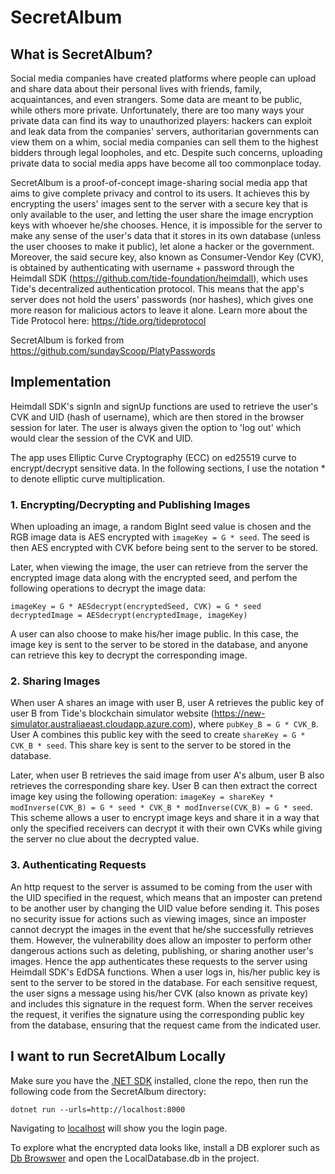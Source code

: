 # SecretAlbum
## What is SecretAlbum?
Social media companies have created platforms where people can upload and share data about their personal lives with friends, family, acquaintances, and even strangers. Some data are meant to be public, while others more private. Unfortunately, there are too many ways your private data can find its way to unauthorized players: hackers can exploit and leak data from the companies' servers, authoritarian governments can view them on a whim, social media companies can sell them to the highest bidders through legal loopholes, and etc. Despite such concerns, uploading private data to social media apps have become all too commonplace today.

SecretAlbum is a proof-of-concept image-sharing social media app that aims to give complete privacy and control to its users. It achieves this by encrypting the users' images sent to the server with a secure key that is only available to the user, and letting the user share the image encryption keys with whoever he/she chooses. Hence, it is impossible for the server to make any sense of the user's data that it stores in its own database (unless the user chooses to make it public), let alone a hacker or the government. Moreover, the said secure key, also known as Consumer-Vendor Key (CVK), is obtained by authenticating with username + password through the Heimdall SDK (https://github.com/tide-foundation/heimdall), which uses Tide's decentralized authentication protocol. This means that the app's server does not hold the users' passwords (nor hashes), which gives one more reason for malicious actors to leave it alone. Learn more about the Tide Protocol here: https://tide.org/tideprotocol

SecretAlbum is forked from https://github.com/sundayScoop/PlatyPasswords

## Implementation
Heimdall SDK's signIn and signUp functions are used to retrieve the user's CVK and UID (hash of username), which are then stored in the browser session for later. The user is always given the option to 'log out' which would clear the session of the CVK and UID. 

The app uses Elliptic Curve Cryptography (ECC) on ed25519 curve to encrypt/decrypt sensitive data. In the following sections, I use the notation * to denote elliptic curve multiplication.

### 1. Encrypting/Decrypting and Publishing Images 
When uploading an image, a random BigInt seed value is chosen and the RGB image data is AES encrypted with `imageKey = G * seed`. The seed is then AES encrypted with CVK before being sent to the server to be stored. 

Later, when viewing the image, the user can retrieve from the server the encrypted image data along with the encrypted seed, and perfom the following operations to decrypt the image data: 

```
imageKey = G * AESdecrypt(encryptedSeed, CVK) = G * seed
decryptedImage = AESdecrypt(encryptedImage, imageKey)
```

A user can also choose to make his/her image public. In this case, the image key is sent to the server to be stored in the database, and anyone can retrieve this key to decrypt the corresponding image.

### 2. Sharing Images
When user A shares an image with user B, user A retrieves the public key of user B from Tide's blockchain simulator website (https://new-simulator.australiaeast.cloudapp.azure.com), where `pubKey_B = G * CVK_B`. User A combines this public key with the seed to create `shareKey = G * CVK_B * seed`. This share key is sent to the server to be stored in the database. 

Later, when user B retrieves the said image from user A's album, user B also retrieves the corresponding share key. User B can then extract the correct image key using the following operation: `imageKey = shareKey * modInverse(CVK_B) = G * seed * CVK_B * modInverse(CVK_B) = G * seed`. This scheme allows a user to encrypt image keys and share it in a way that only the specified receivers can decrypt it with their own CVKs while giving the server no clue about the decrypted value.

### 3. Authenticating Requests
An http request to the server is assumed to be coming from the user with the UID specified in the request, which means that an imposter can pretend to be another user by changing the UID value before sending it. This poses no security issue for actions such as viewing images, since an imposter cannot decrypt the images in the event that he/she successfully retrieves them. However, the vulnerability does allow an imposter to perform other dangerous actions such as deleting, publishing, or sharing another user's images. Hence the app authenticates these requests to the server using Heimdall SDK's EdDSA functions. When a user logs in, his/her public key is sent to the server to be stored in the database. For each sensitive request, the user signs a message using his/her CVK (also known as private key) and includes this signature in the request form. When the server receives the request, it verifies the signature using the corresponding public key from the database, ensuring that the request came from the indicated user.


## I want to run SecretAlbum Locally
Make sure you have the [.NET SDK](https://dotnet.microsoft.com/en-us/download/dotnet/6.0) installed, clone the repo, then run the following code from the SecretAlbum directory:

```
dotnet run --urls=http://localhost:8000
```

Navigating to [localhost](http://localhost:8000) will show you the login page. 

To explore what the encrypted data looks like, install a DB explorer such as [Db Browswer](https://sqlitebrowser.org/) and open the LocalDatabase.db in the project.

